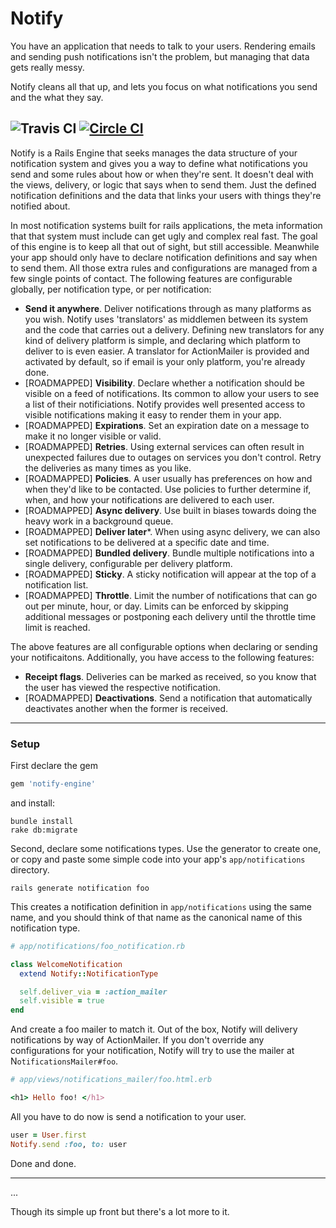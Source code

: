 Notify
======

You have an application that needs to talk to your users. Rendering emails and sending push notifications isn't the problem, but managing that data gets really messy.

Notify cleans all that up, and lets you focus on what notifications you send and the what they say.

![Travis CI](https://travis-ci.org/amoslanka/notify.svg)
[![Circle CI](https://circleci.com/gh/amoslanka/notify/tree/master.png?style=badge)](https://circleci.com/gh/amoslanka/notify/tree/master)
---

Notify is a Rails Engine that seeks manages the data structure of your notification system and gives you a way to define what notifications you send and some rules about how or when they're sent. It doesn't deal with the views, delivery, or logic that says when to send them. Just the defined notification definitions and the data that links your users with things they're notified about.

In most notification systems built for rails applications, the meta information that that system must include can get ugly and complex real fast. The goal of this engine is to keep all that out of sight, but still accessible. Meanwhile your app should only have to declare notification definitions and say when to send them. All those extra rules and configurations are managed from a few single points of contact. The following features are configurable globally, per notification type, or per notification:

- **Send it anywhere**. Deliver notifications through as many platforms as you wish. Notify uses 'translators' as middlemen between its system and the code that carries out a delivery. Defining new translators for any kind of delivery platform is simple, and declaring which platform to deliver to is even easier. A translator for ActionMailer is provided and activated by default, so if email is your only platform, you're already done.
- [ROADMAPPED] **Visibility**. Declare whether a notification should be visible on a feed of notifications. Its common to allow your users to see a list of their notificiations. Notify provides well presented access to visible notifications making it easy to render them in your app.
- [ROADMAPPED] **Expirations**. Set an expiration date on a message to make it no longer visible or valid.
- [ROADMAPPED] **Retries**. Using external services can often result in unexpected failures due to outages on services you don't control. Retry the deliveries as many times as you like.
- [ROADMAPPED] **Policies**. A user usually has preferences on how and when they'd like to be contacted. Use policies to further determine if, when, and how your notifications are delivered to each user.
- [ROADMAPPED] **Async delivery**. Use built in biases towards doing the heavy work in a background queue.
- [ROADMAPPED] **Deliver later***. When using async delivery, we can also set notifications to be delivered at a specific date and time.
- [ROADMAPPED] **Bundled delivery**. Bundle multiple notifications into a single delivery, configurable per delivery platform.
- [ROADMAPPED] **Sticky**. A sticky notification will appear at the top of a notification list.
- [ROADMAPPED] **Throttle**. Limit the number of notifications that can go out per minute, hour, or day. Limits can be enforced by skipping additional messages or postponing each delivery until the throttle time limit is reached.

The above features are all configurable options when declaring or sending your notificaitons. Additionally, you have access to the following features:

- **Receipt flags**. Deliveries can be marked as received, so you know that the user has viewed the respective notification.
- [ROADMAPPED] **Deactivations**. Send a notification that automatically deactivates another when the former is received.



---

### Setup

First declare the gem

```ruby
gem 'notify-engine'
```

and install:

```
bundle install
rake db:migrate
```

Second, declare some notifications types. Use the generator to create one, or copy and paste some simple code into your app's `app/notifications` directory.

```
rails generate notification foo
```

This creates a notification definition in `app/notifications` using the same name, and you should think of that name as the canonical name of this notification type.

```ruby
# app/notifications/foo_notification.rb

class WelcomeNotification
  extend Notify::NotificationType

  self.deliver_via = :action_mailer
  self.visible = true
end

```

And create a foo mailer to match it. Out of the box, Notify will delivery notifications by way of ActionMailer. If you don't override any configurations for your notification, Notify will try to use the mailer at N`otificationsMailer#foo`.

```ruby
# app/views/notifications_mailer/foo.html.erb

<h1> Hello foo! </h1>
```

All you have to do now is send a notification to your user.

```ruby
user = User.first
Notify.send :foo, to: user
```

Done and done.

---

...

Though its simple up front but there's a lot more to it.



